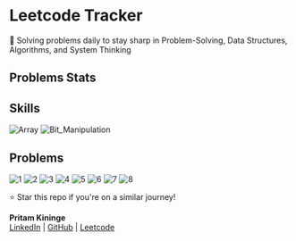 # Leetcode Tracker</h1>
  
🚀 Solving problems daily to stay sharp in Problem-Solving, Data Structures, Algorithms, and System Thinking

  ## Problems Stats
  ## Skills 

![Array](https://img.shields.io/badge/Array-gray)
![Bit_Manipulation](https://img.shields.io/badge/Bit_Manipulation-gray)


## Problems 

![1](https://img.shields.io/badge/1-gray)
![2](https://img.shields.io/badge/2-gray)
![3](https://img.shields.io/badge/3-gray)
![4](https://img.shields.io/badge/4-gray)
![5](https://img.shields.io/badge/5-gray)
![6](https://img.shields.io/badge/6-green)
![7](https://img.shields.io/badge/7-gray)
![8](https://img.shields.io/badge/8-gray)

⭐ Star this repo if you're on a similar journey!

**Pritam Kininge**    
[LinkedIn](https://linkedin.com/in/pritam-kininge)  |  [GitHub](https://github.com/kininge)  |  [Leetcode](https://leetcode.com/u/kininge007/)
</div>







